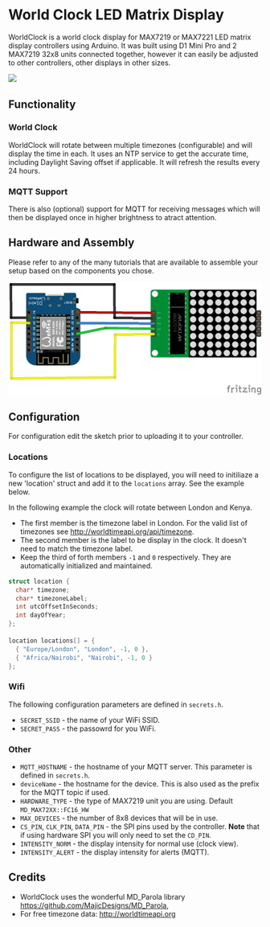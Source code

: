 # World Clock LED Matrix Display

WorldClock is a world clock display for MAX7219 or MAX7221 LED matrix display controllers using Arduino. It was built using D1 Mini Pro and 2 MAX7219 32x8 units connected together, however it can easily be adjusted to other controllers, other displays in other sizes.

![](images/ezgif-2-7321fc9e29c7.gif)

## Functionality

### World Clock

WorldClock will rotate between multiple timezones (configurable) and will display the time in each. It uses an NTP service to get the accurate time, including Daylight Saving offset if applicable. It will refresh the results every 24 hours.

### MQTT Support

There is also (optional) support for MQTT for receiving messages which will then be displayed once in higher brightness to atract attention.

## Hardware and Assembly

Please refer to any of the many tutorials that are available to assemble your setup based on the components you chose.

![](images/wemos-and-max7219-_bb.png)

## Configuration

For configuration edit the sketch prior to uploading it to your controller.

### Locations

To configure the list of locations to be displayed, you will need to initiliaze a new 'location' struct and add it to the `locations` array. See the example below.

In the following example the clock will rotate between London and Kenya.

* The first member is the timezone label in London. For the valid list of timezones see <http://worldtimeapi.org/api/timezone>.
* The second member is the label to be display in the clock. It doesn't need to match the timezone label.
* Keep the third of forth members `-1` and `0` respectively. They are automatically initialized and maintained.

```c++
struct location {
  char* timezone;
  char* timezoneLabel;
  int utcOffsetInSeconds;
  int dayOfYear;
};

location locations[] = {
  { "Europe/London", "London", -1, 0 },
  { "Africa/Nairobi", "Nairobi", -1, 0 }
};
```

### Wifi

The following configuration parameters are defined in `secrets.h`.

* `SECRET_SSID` - the name of your WiFi SSID.
* `SECRET_PASS` - the passowrd for you WiFi.

### Other

* `MQTT_HOSTNAME` - the hostname of your MQTT server. This parameter is defined in `secrets.h`.
* `deviceName` - the hostname for the device. This is also used as the prefix for the MQTT topic if used.
* `HARDWARE_TYPE` - the type of MAX7219 unit you are using. Default `MD_MAX72XX::FC16_HW`
* `MAX_DEVICES` - the number of 8x8 devices that will be in use.
* `CS_PIN`, `CLK_PIN`, `DATA_PIN` - the SPI pins used by the controller. **Note** that if using hardware SPI you will only need to set the `CD_PIN`.
* `INTENSITY_NORM` - the display intensity for normal use (clock view).
* `INTENSITY_ALERT` - the display intensity for alerts (MQTT).

## Credits

* WorldClock uses the wonderful MD_Parola library https://github.com/MajicDesigns/MD_Parola, 
* For free timezone data: http://worldtimeapi.org 
